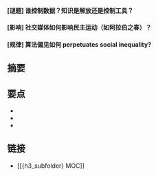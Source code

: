 #### [谜题] 谁控制数据？知识是解放还是控制工具？


#### [影响] 社交媒体如何影响民主运动（如阿拉伯之春）？


#### [规律] 算法偏见如何 perpetuates social inequality?


## 摘要


## 要点

- 
- 
- 

## 链接

- [[{h3_subfolder} MOC]]
